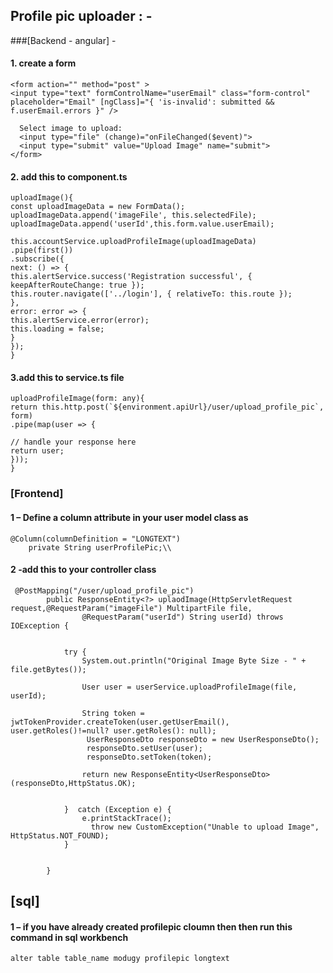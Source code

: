 ## Profile pic uploader : - 

###[Backend - angular] - 

#### 1. create a form

```
<form action="" method="post" >
<input type="text" formControlName="userEmail" class="form-control" placeholder="Email" [ngClass]="{ 'is-invalid': submitted && f.userEmail.errors }" />

  Select image to upload:
  <input type="file" (change)="onFileChanged($event)">
  <input type="submit" value="Upload Image" name="submit">
</form>
```

#### 2. add this to component.ts
```
uploadImage(){
const uploadImageData = new FormData();
uploadImageData.append('imageFile', this.selectedFile);
uploadImageData.append('userId',this.form.value.userEmail);

this.accountService.uploadProfileImage(uploadImageData)
.pipe(first())
.subscribe({
next: () => {
this.alertService.success('Registration successful', { keepAfterRouteChange: true });
this.router.navigate(['../login'], { relativeTo: this.route });
},
error: error => {
this.alertService.error(error);
this.loading = false;
}
});
}
```

#### 3.add this to service.ts file

```
uploadProfileImage(form: any){
return this.http.post(`${environment.apiUrl}/user/upload_profile_pic`, form)
.pipe(map(user => {

// handle your response here
return user;
}));
}
```


### [Frontend]

#### 1 – Define a column attribute in your user model class as 

```
@Column(columnDefinition = "LONGTEXT")
	private String userProfilePic;\\
```

#### 2  -add this to your controller class

```
 @PostMapping("/user/upload_profile_pic")
		public ResponseEntity<?> uplaodImage(HttpServletRequest request,@RequestParam("imageFile") MultipartFile file,
				@RequestParam("userId") String userId) throws IOException {

			
			try {
				System.out.println("Original Image Byte Size - " + file.getBytes());

				User user = userService.uploadProfileImage(file, userId);
				
				String token = jwtTokenProvider.createToken(user.getUserEmail(), user.getRoles()!=null? user.getRoles(): null);
			     UserResponseDto responseDto = new UserResponseDto();
			     responseDto.setUser(user);
			     responseDto.setToken(token);
				
				return new ResponseEntity<UserResponseDto>(responseDto,HttpStatus.OK);

				    
			}  catch (Exception e) {
				e.printStackTrace();
			      throw new CustomException("Unable to upload Image", HttpStatus.NOT_FOUND);
			}
			
		
		}
```

 
## [sql]

#### 1 – if you have already created profilepic  cloumn then then run this command in sql workbench
```
alter table table_name modugy profilepic longtext
```

